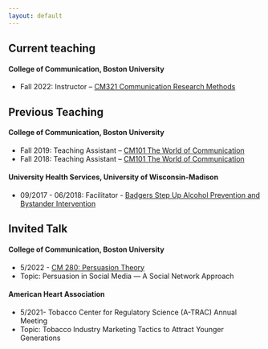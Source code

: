 ```yaml
---
layout: default
---
```


## Current teaching
#### College of Communication, Boston University
 - Fall 2022: Instructor – [CM321 Communication Research Methods](https://www.bu.edu/academics/com/courses/com-cm-321/)

## Previous Teaching
#### College of Communication, Boston University
 - Fall 2019: Teaching Assistant – [CM101 The World of Communication](https://www.bu.edu/academics/com/courses/com-co-101/)
 - Fall 2018: Teaching Assistant – [CM101 The World of Communication](https://www.bu.edu/academics/com/courses/com-co-101/)

#### University Health Services, University of Wisconsin-Madison
 - 09/2017 - 06/2018: Facilitator - [Badgers Step Up Alcohol Prevention and Bystander Intervention](https://guide.cfli.wisc.edu/documents/badgers-step-up/)

## Invited Talk
#### College of Communication, Boston University
- 5/2022 - [CM 280: Persuasion Theory](https://www.bu.edu/academics/com/courses/com-cm-280/)
- Topic: Persuasion in Social Media — A Social Network Approach

#### American Heart Association
-  5/2021- Tobacco Center for Regulatory Science (A-TRAC) Annual Meeting 
-  Topic: Tobacco Industry Marketing Tactics to Attract Younger Generations
